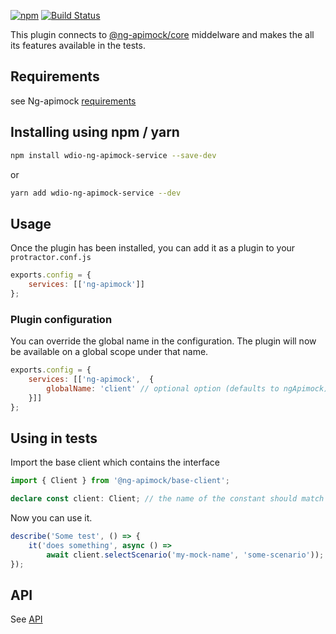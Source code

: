 [![npm](https://img.shields.io/npm/v/wdio-ng-apimock-service?color=brightgreen)](https://www.npmjs.com/package/wdio-ng-apimock-service) [![Build Status](https://github.com/ng-apimock/webdriverio-plugin/workflows/CI/badge.svg)](https://github.com/ng-apimock/webdriverio-plugin/actions?workflow=CI) 

This plugin connects to [@ng-apimock/core](https://github.com/ng-apimock/core) middelware and makes the all its features available in the tests.

## Requirements

see Ng-apimock [requirements](/docs/#requirements)

## Installing using npm / yarn
```bash
npm install wdio-ng-apimock-service --save-dev
```
or 

```bash
yarn add wdio-ng-apimock-service --dev
```

## Usage
Once the plugin has been installed, you can add it as a plugin to your `protractor.conf.js`

```js
exports.config = {
    services: [['ng-apimock']]
};
```

### Plugin configuration
You can override the global name in the configuration. The plugin will now be available on a global scope under that name.

```js
exports.config = {
    services: [['ng-apimock',  {
        globalName: 'client' // optional option (defaults to ngApimock)  
    }]]
};
```
   
## Using in tests
Import the base client which contains the interface

```typescript
import { Client } from '@ng-apimock/base-client';

declare const client: Client; // the name of the constant should match the global name: 
``` 

Now you can use it.

```typescript
describe('Some test', () => {
    it('does something', async () => 
        await client.selectScenario('my-mock-name', 'some-scenario'));
});
``` 

## API 
See [API](/docs/api/select-scenario)
